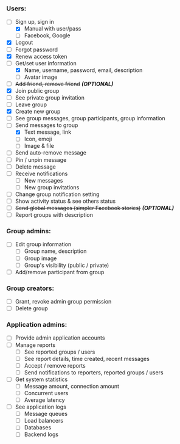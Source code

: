 ### Users:

- [ ] Sign up, sign in
    - [x] Manual with user/pass
    - [ ] Facebook, Google
- [x] Logout
- [ ] Forgot password
- [x] Renew access token
- [ ] Get/set user information
    - [x] Name, username, password, email, description
    - [ ] Avatar image
- [ ] ~~Add friend, remove friend~~ ***(OPTIONAL)***
- [x] Join public group
- [ ] See private group invitation
- [ ] Leave group
- [x] Create new group
- [ ] See group messages, group participants, group information
- [ ] Send messages to group
    - [x] Text message, link
    - [ ] Icon, emoji
    - [ ] Image & file
- [ ] Send auto-remove message
- [ ] Pin / unpin message
- [ ] Delete message
- [ ] Receive notifications
    - [ ] New messages
    - [ ] New group invitations
- [ ] Change group notification setting
- [ ] Show activity status & see others status
- [ ] ~~Send global messages (simpler Facebook stories)~~ ***(OPTIONAL)***
- [ ] Report groups with description

### Group admins:

- [ ] Edit group information
    - [ ] Group name, description
    - [ ] Group image
    - [ ] Group's visibility (public / private)
- [ ] Add/remove participant from group

### Group creators:

- [ ] Grant, revoke admin group permission
- [ ] Delete group

### Application admins:

- [ ] Provide admin application accounts
- [ ] Manage reports
    - [ ] See reported groups / users
    - [ ] See report details, time created, recent messages
    - [ ] Accept / remove reports
    - [ ] Send notifications to reporters, reported groups / users
- [ ] Get system statistics
    - [ ] Message amount, connection amount
    - [ ] Concurrent users
    - [ ] Average latency
- [ ] See application logs
    - [ ] Message queues
    - [ ] Load balancers
    - [ ] Databases
    - [ ] Backend logs
